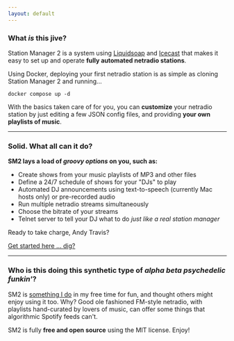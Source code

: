 ```yaml
---
layout: default
---
```


### What *is* this jive?

Station Manager 2 is a system using [Liquidsoap](https://www.liquidsoap.info/) and [Icecast](https://icecast.org/) that makes it easy to set up and operate **fully automated netradio stations**.

Using Docker, deploying your first netradio station is as simple as cloning Station Manager 2 and running...
```console
docker compose up -d
```

With the basics taken care of for you, you can **customize** your netradio station by just editing a few JSON config files, and providing **your own playlists of music**.

* * *

### Solid. What all can it do?

**SM2 lays a load of *groovy options* on you, such as:**
* Create shows from your music playlists of MP3 and other files
* Define a 24/7 schedule of shows for your "DJs" to play
* Automated DJ announcements using text-to-speech (currently Mac hosts only) or pre-recorded audio
* Run multiple netradio streams simultaneously
* Choose the bitrate of your streams
* Telnet server to tell your DJ what to do *just like a real station manager*

Ready to take charge, Andy Travis?

[Get started here ... dig?](https://github.com/ymatto/Station-Manager-2/wiki)

* * *

### Who is this doing this synthetic type of *alpha beta psychedelic funkin'*?

SM2 is [something I do](https://www.hine.org) in my free time for fun, and thought others might enjoy using it too. Why? Good ole fashioned FM-style netradio, with playlists hand-curated by lovers of music, can offer some things that algorithmic Spotify feeds can't.

SM2 is fully **free and open source** using the MIT license. Enjoy!